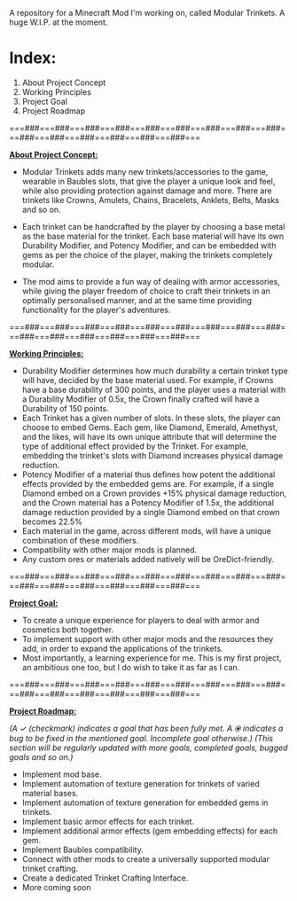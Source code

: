 A repository for a Minecraft Mod I'm working on, called Modular Trinkets. A huge W.I.P. at the moment.

<h1><b> Index: </b></h1>

1) About Project Concept
2) Working Principles
3) Project Goal
4) Project Roadmap

===###===###===###===###===###===###===###===###===###===###===###===###===###===###===###===

**<u>About Project Concept:</u>**

- Modular Trinkets adds many new trinkets/accessories to the game, wearable in Baubles slots, that give the player a unique look and feel, while also providing protection against damage and more. There are trinkets like Crowns, Amulets, Chains, Bracelets, Anklets, Belts, Masks and so on.

- Each trinket can be handcrafted by the player by choosing a base metal as the base material for the trinket. Each base material will have its own Durability Modifier, and Potency Modifier, and can be embedded with gems as per the choice of the player, making the trinkets completely modular.

- The mod aims to provide a fun way of dealing with armor accessories, while giving the player freedom of choice to craft their trinkets in an optimally personalised manner, and at the same time providing functionality for the player's adventures.

===###===###===###===###===###===###===###===###===###===###===###===###===###===###===###===

<u><b>Working Principles:</b></u>

- Durability Modifier determines how much durability a certain trinket type will have, decided by the base material used. For example, if Crowns have a base durability of 300 points, and the player uses a material with a Durability Modifier of 0.5x, the Crown finally crafted will have a Durability of 150 points.
- Each Trinket has a given number of slots. In these slots, the player can choose to embed Gems. Each gem, like Diamond, Emerald, Amethyst, and the likes, will have its own unique attribute that will determine the type of additional effect provided by the Trinket. For example, embedding the trinket's slots with Diamond increases physical damage reduction.
- Potency Modifier of a material thus defines how potent the additional effects provided by the embedded gems are. For example, if a single Diamond embed on a Crown provides +15% physical damage reduction, and the Crown material has a Potency Modifier of 1.5x, the additional damage reduction provided by a single Diamond embed on that crown becomes 22.5%
- Each material in the game, across different mods, will have a unique combination of these modifiers.
- Compatibility with other major mods is planned.
- Any custom ores or materials added natively will be OreDict-friendly.

===###===###===###===###===###===###===###===###===###===###===###===###===###===###===###===

**<u>Project Goal:</u>**

- To create a unique experience for players to deal with armor and cosmetics both together.
- To implement support with other major mods and the resources they add, in order to expand the applications of the trinkets.
- Most importantly, a learning experience for me. This is my first project, an ambitious one too, but I do wish to take it as far as I can.

===###===###===###===###===###===###===###===###===###===###===###===###===###===###===###===

**<u>Project Roadmap:</u>**

_(A ✓ (checkmark) indicates a goal that has been fully met. A ⦿ indicates a bug to be fixed in the mentioned goal. Incomplete goal otherwise.) (This section will be regularly updated with more goals, completed goals, bugged goals and so on.)_

- Implement mod base.
- Implement automation of texture generation for trinkets of varied material bases.
- Implement automation of texture generation for embedded gems in trinkets.
- Implement basic armor effects for each trinket.
- Implement additional armor effects (gem embedding effects) for each gem.
- Implement Baubles compatibility.
- Connect with other mods to create a universally supported modular trinket crafting.
- Create a dedicated Trinket Crafting Interface.
- More coming soon